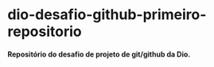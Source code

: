 # dio-desafio-github-primeiro-repositorio
#### Repositório do desafio de projeto de git/github da Dio.
